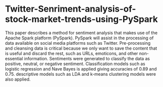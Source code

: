 # Twitter-Senriment-analysis-of-stock-market-trends-using-PySpark

This paper describes a method for sentiment analysis that makes use of the Apache Spark platform (PySpark). PySpark will assist in the processing of data available on social media platforms such as Twitter. Pre-processing and cleansing data is critical because we only want to save the content that is useful and discard the rest, such as URLs, emoticons, and other non-essential information. Sentiments were generated to classify the data as positive, neutral, or negative sentiment. Classification models such as logistic regression and Nave Bayes is applied giving accuracies of 0.89 and 0.75. descriptive models such as LDA and k-means clustering models were also applied.

